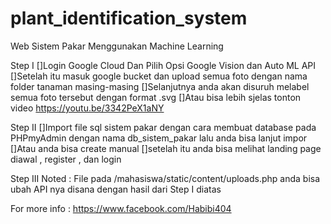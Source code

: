 # plant_identification_system
Web Sistem Pakar Menggunakan Machine Learning

Step I
[]Login Google Cloud Dan Pilih Opsi Google Vision dan Auto ML API 
[]Setelah itu masuk google bucket dan upload semua foto dengan nama folder tanaman masing-masing
[]Selanjutnya anda akan disuruh melabel semua foto tersebut dengan format .svg
[]Atau bisa lebih sjelas tonton video https://youtu.be/3342PeX1aNY 

Step II 
[]Import file sql sistem pakar dengan cara membuat database pada PHPmyAdmin dengan nama db_sistem_pakar lalu anda bisa lanjut impor
[]Atau anda bisa create manual 
[]setelah itu anda bisa melihat landing page diawal , register , dan login

Step III
Noted : File pada /mahasiswa/static/content/uploads.php anda bisa ubah API nya disana dengan hasil dari Step I diatas

For more info : https://www.facebook.com/Habibi404

